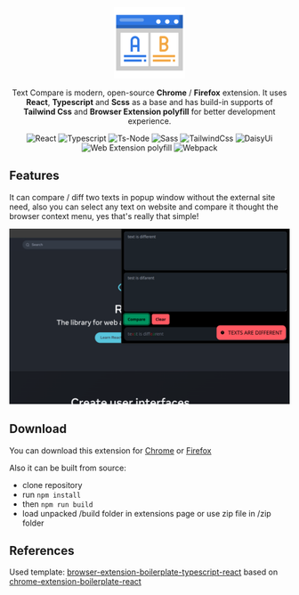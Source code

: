 <div align="center">

![extension logo](src/assets/img/icon-128.png)

Text Compare is modern, open-source **Chrome** / **Firefox** extension. It uses **React**, **Typescript** and **Scss** as a base and has build-in supports of **Tailwind Css** and **Browser Extension polyfill** for better development experience.

![React](https://img.shields.io/badge/react-18-green)
![Typescript](https://img.shields.io/badge/typescript-5-blue)
![Ts-Node](https://img.shields.io/badge/ts--node-10-aqua)
![Sass](https://img.shields.io/badge/sass-1.7-pink)
![TailwindCss](https://img.shields.io/badge/tailwindcss-3-navy)
![DaisyUi](https://img.shields.io/badge/daisyui-4-yellow)
![Web Extension polyfill](https://img.shields.io/badge/webextension_polyfill-0.10-red)
![Webpack](https://img.shields.io/badge/webpack-5-azure)

</div>

## Features

It can compare / diff two texts in popup window without the external site need, also you can select any text on website and compare it thought the browser context menu, yes that's really that simple!

![Popup image](src/images/popup.png "Popup image")

## Download

You can download this extension for [Chrome](https://chromewebstore.google.com/detail/ofnnoijleohfbahefkogohahdnjodaff) or [Firefox](https://addons.mozilla.org/en-US/firefox/addon/compare-text)

Also it can be built from source:

- clone repository
- run `npm install`
- then `npm run build`
- load unpacked /build folder in extensions page or use zip file in /zip folder

## References

Used template: [browser-extension-boilerplate-typescript-react](https://github.com/KovalchukDanil0/browser-extension-boilerplate-typescript-react) based on [chrome-extension-boilerplate-react](https://github.com/lxieyang/chrome-extension-boilerplate-react)
